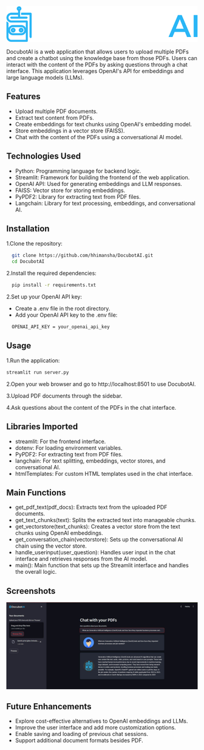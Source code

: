 
<img src="./images/DocubotAI2.png">

DocubotAI is a web application that allows users to upload multiple PDFs and create a chatbot using the knowledge base from those PDFs. Users can interact with the content of the PDFs by asking questions through a chat interface. This application leverages OpenAI's API for embeddings and large language models (LLMs).


## Features

- Upload multiple PDF documents.
- Extract text content from PDFs.
- Create embeddings for text chunks using OpenAI's embedding model.
- Store embeddings in a vector store (FAISS).
- Chat with the content of the PDFs using a conversational AI model.


## Technologies Used
- Python: Programming language for backend logic.
- Streamlit: Framework for building the frontend of the web application.
- OpenAI API: Used for generating embeddings and LLM responses.
- FAISS: Vector store for storing embeddings.
- PyPDF2: Library for extracting text from PDF files.
- Langchain: Library for text processing, embeddings, and conversational AI.
## Installation

1.Clone the repository:

```bash
  git clone https://github.com/hhimansha/DocubotAI.git
  cd DocubotAI
```
2.Install the required dependencies:

```bash
  pip install -r requirements.txt

```
2.Set up your OpenAI API key:
- Create a .env file in the root directory.
- Add your OpenAI API key to the .env file:

```bash
  OPENAI_API_KEY = your_openai_api_key

```
    
## Usage
1.Run the application:
```python
streamlit run server.py

```
2.Open your web browser and go to http://localhost:8501 to use DocubotAI.

3.Upload PDF documents through the sidebar.

4.Ask questions about the content of the PDFs in the chat interface.


## Libraries Imported
- streamlit: For the frontend interface.
- dotenv: For loading environment variables.
- PyPDF2: For extracting text from PDF files.
- langchain: For text splitting, embeddings, vector stores, and conversational AI.
- htmlTemplates: For custom HTML templates used in the chat interface.
## Main Functions
- get_pdf_text(pdf_docs): Extracts text from the uploaded PDF documents.
- get_text_chunks(text): Splits the extracted text into manageable chunks.
- get_vectorstore(text_chunks): Creates a vector store from the text chunks using OpenAI embeddings.
- get_conversation_chain(vectorstore): Sets up the conversational AI chain using the vector store.
- handle_userinput(user_question): Handles user input in the chat interface and retrieves responses from the AI model.
- main(): Main function that sets up the Streamlit interface and handles the overall logic.
## Screenshots

<img src="./images/ss1.jpg">


## Future Enhancements

- Explore cost-effective alternatives to OpenAI embeddings and LLMs.
- Improve the user interface and add more customization options.
- Enable saving and loading of previous chat sessions.
- Support additional document formats besides PDF.
